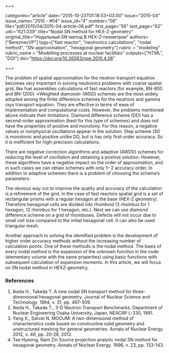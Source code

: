 +++

categories="article"
date="2015-10-23T01:18:53+03:00"
issue="2015-04"
issue_name="2015 - #04"
issue_id="4"
number="06"
file="pdf/2015/04/2015-04-article-06.pdf"
first_page="56"
last_page="62"
udc="621.039"
title="Nodal SN method for HEX-Z-geometry"
original_title="Нодальный SN-метод В HEX-Z-геометрии"
authors=["BereznevVP"]
tags=["fast reactor", "neutronics calculations", "nodal method", "SN-approximation", "hexagonal geometry"]
rubric = "modeling"
rubric_name = "Modelling processes at nuclear facilities"
outputs=["HTML", "DOI"]
doi="https://doi.org/10.26583/npe.2015.4.06"

+++

The problem of spatial approximation for the neutron transport equation becomes very important in solving neutronics problems with coarse spatial grid, like fuel assemblies calculations of fast reactors (for example, BN-800 and BN-1200). «Weighted diamond» (WDD) schemes are the most widely adopted among the finite difference schemes for the neutrons and gamma rays transport equation. They are effective in terms of ease of implementation and computational costs. However, the problems mentioned above indicate their limitations. Diamond difference scheme (DD) has a second-order approximation (best for this type of schemes) and does not have the properties of positive and monotony. For this reason, a negative values or nonphysical oscillations appear in the solution. Step scheme (St) is monotonic and positive unlike DD, but is has only first-order accuracy. So it is inefficient for high-precision calculations.

There are negative correction algorithms and adaptive (AWDD) schemes for reducing the level of oscillation and obtaining a positive solution. However, these algorithms have a negative impact on the order of approximation, and in such cases we can obtain schemes with only 1– 2 accuracy order. In addition to adaptive schemes there is a problem of choosing the scheme’s parameters.

The obvious way out to improve the quality and accuracy of the calculation is a refinement of the grid. In the case of fast reactors spatial grid is a set of rectangular prisms with a regular hexagon at the base (HEX-Z geometry). Therefore hexagonal cells are divided into rhomboid (3 rhombus for 1 hexagon; 12 rhombus for 1 hexagon, etc.). Next we can use diamond difference scheme on a grid of rhombuses. Defects will not occur due to small cell size compared to the initial hexagonal cell. It can also be used triangular mesh.

Another approach to solving the identified problem is the development of higher order accuracy methods without the increasing number of calculation points. One of these methods is the nodal method. The basis of every nodal method is the expansion of the unknown function in the node (elementary volume with the same properties) using basic functions with subsequent calculation of expansion moments. In this article, we will focus on SN nodal method in HEXZ-geometry.

### References

1. Ikeda H., Takeda T. A new nodal SN transport method for three-dimensional hexagonal geometry. Journal of Nuclear Science and Technology. 1994, v. 31, pp. 497-509.
2. Ikeda H., Takeda T., 3-D Neutron Transport Benchmarks. Department of Nuclear Engineering Osaka University, Japan, NEACRP L-330, 1991.
3. Yang X., Satvat N. MOCUM: A two-dimensional method of characteristics code based on constructive solid geometry and unstructured meshing for general geometries. Annals of Nuclear Energy. 2012, v. 46, pp. 20-28, 2012.
4. Tae Hyeong, Nam Zin Source projection analytic nodal SN method for hexagonal geometry. Annals of Nuclear Energy. 1996, v. 23, pp. 133-143.